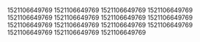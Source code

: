 1521106649769
1521106649769
1521106649769
1521106649769
1521106649769
1521106649769
1521106649769
1521106649769
1521106649769
1521106649769
1521106649769
1521106649769
1521106649769
1521106649769
1521106649769